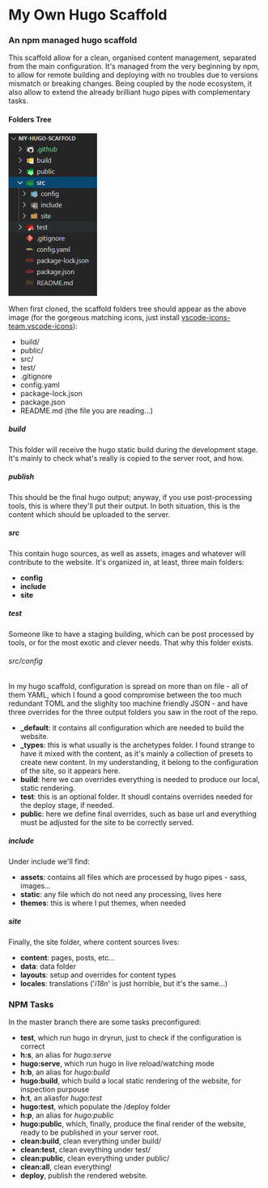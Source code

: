 # My Own Hugo Scaffold

### An npm managed hugo scaffold

This scaffold allow for a clean, organised content management, separated from the main configuration. It's managed from the very beginning by npm, to allow for remote building and deploying with no troubles due to versions mismatch or breaking changes. Being coupled by the node ecosystem, it also allow to extend the already brilliant hugo pipes with complementary tasks.

#### Folders Tree

![Source tree](.github/PICS/source-tree.png)

When first cloned, the scaffold folders tree should appear as the above image (for the gorgeous matching icons, just install [vscode-icons-team.vscode-icons](https://marketplace.visualstudio.com/items?itemName=vscode-icons-team.vscode-icons)):

- build/
- public/
- src/
- test/
- .gitignore
- config.yaml
- package-lock.json
- package.json
- README.md (the file you are reading...)

##### build
This folder will receive the hugo static build during the development stage. It's mainly to check what's really is copied to the server root, and how. 

##### publish
This should be the final hugo output; anyway, if you use post-processing tools, this is where they'll put their output. In both situation, this is the content which should be uploaded to the server.

##### src
This contain hugo sources, as well as assets, images and whatever will contribute to the website. It's organized in, at least, three main folders:
- **config**
- **include**
- **site**

##### test
Someone like to have a staging building, which can be post processed by tools, or for the most exotic and clever needs. That why this folder exists.

###### src/config
In my hugo scaffold, configuration is spread on more than on file - all of them YAML, which I found a good compromise between the too much redundant TOML and the slighlty too machine friendly JSON - and have three overrides for the three output folders you saw in the root of the repo.
- **_default**: it contains all configuration which are needed to build the website.
- **_types**: this is what usually is the archetypes folder. I found strange to have it mixed with the content, as it's mainly a collection of presets to create new content. In my understanding, it belong to the configuration of the site, so it appears here.
- **build**: here we can overrides everything is needed to produce our local, static rendering.
- **test**: this is an optional folder. It shoudl contains overrides needed for the deploy stage, if needed.
- **public**: here we define final overrides, such as base url and everything must be adjusted for the site to be correctly served.

##### include
Under include we'll find:
- **assets**: contains all files which are processed by hugo pipes - sass, images... 
- **static**: any file which do not need any processing, lives here
- **themes**: this is where I put themes, when needed

##### site
Finally, the site folder, where content sources lives:
- **content**: pages, posts, etc...
- **data**: data folder
- **layouts**: setup and overrides for content types
- **locales**: translations ('*i18n*' is just horrible, but it's the same...)

### NPM Tasks
In the master branch there are some tasks preconfigured:
- **test**, which run hugo in dryrun, just to check if the configuration is correct
- **h:s**, an alias for *hugo:serve*
- **hugo:serve**, which run hugo in live reload/watching mode
- **h:b**, an alias for *hugo:build*
- **hugo:build**, which build a local static rendering of the website, for inspection purpouse
- **h:t**, an aliasfor *hugo:test*
- **hugo:test**, which populate the /deploy folder
- **h:p**, an alias for *hugo:public*
- **hugo:public**, which, finally, produce the final render of the website, ready to be published in your server root.
- **clean:build**, clean everything under build/
- **clean:test**, clean eveything under test/
- **clean:public**, clean everything under public/
- **clean:all**, clean everything!
- **deploy**, publish the rendered website.

